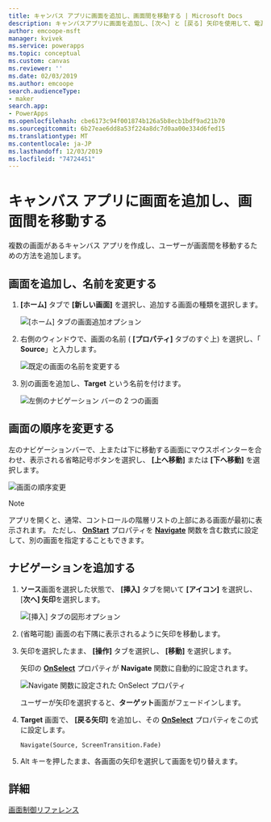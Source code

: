 ```yaml
---
title: キャンバス アプリに画面を追加し、画面間を移動する | Microsoft Docs
description: キャンバスアプリに画面を追加し、[次へ] と [戻る] 矢印を使用して、電源アプリの画面間を切り替える
author: emcoope-msft
manager: kvivek
ms.service: powerapps
ms.topic: conceptual
ms.custom: canvas
ms.reviewer: ''
ms.date: 02/03/2019
ms.author: emcoope
search.audienceType:
- maker
search.app:
- PowerApps
ms.openlocfilehash: cbe6173c94f001874b126a5b8ecb1bdf9ad21b70
ms.sourcegitcommit: 6b27eae6dd8a53f224a8dc7d0aa00e334d6fed15
ms.translationtype: MT
ms.contentlocale: ja-JP
ms.lasthandoff: 12/03/2019
ms.locfileid: "74724451"
---
```

# <a name="add-a-screen-to-a-canvas-app-and-navigate-between-screens"></a>キャンバス アプリに画面を追加し、画面間を移動する

複数の画面があるキャンバス アプリを作成し、ユーザーが画面間を移動するための方法を追加します。

## <a name="add-and-rename-a-screen"></a>画面を追加し、名前を変更する

1. **[ホーム]** タブで **[新しい画面]** を選択し、追加する画面の種類を選択します。

    ![[ホーム] タブの画面追加オプション](./media/add-screen-context-variables/add-screen.png)

2. 右側のウィンドウで、画面の名前 ( **[プロパティ]** タブのすぐ上) を選択し、「 **Source**」と入力します。

    ![既定の画面の名前を変更する](./media/add-screen-context-variables/name-source-screen.png)

3. 別の画面を追加し、**Target** という名前を付けます。

    ![左側のナビゲーション バーの 2 つの画面](./media/add-screen-context-variables/two-screens-in-nav.png)

## <a name="reorder-screens"></a>画面の順序を変更する

左のナビゲーションバーで、上または下に移動する画面にマウスポインターを合わせ、表示される省略記号ボタンを選択し、 **[上へ移動]** または **[下へ移動]** を選択します。

![画面の順序変更](./media/add-screen-context-variables/reorder-screen.png)

> [!NOTE]
> アプリを開くと、通常、コントロールの階層リストの上部にある画面が最初に表示されます。 ただし、 **[OnStart](controls/control-screen.md)** プロパティを **[Navigate](functions/function-navigate.md)** 関数を含む数式に設定して、別の画面を指定することもできます。

## <a name="add-navigation"></a>ナビゲーションを追加する

1. **ソース**画面を選択した状態で、 **[挿入]** タブを開いて **[アイコン]** を選択し、[**次へ] 矢印**を選択します。  

    ![[挿入] タブの図形オプション](./media/add-screen-context-variables/add-next-arrow.png)

2. (省略可能) 画面の右下隅に表示されるように矢印を移動します。

3. 矢印を選択したまま、 **[操作]** タブを選択し、 **[移動]** を選択します。

    矢印の **[OnSelect](controls/properties-core.md)** プロパティが **Navigate** 関数に自動的に設定されます。

    ![Navigate 関数に設定された OnSelect プロパティ](./media/add-screen-context-variables/onselect-default.png)

    ユーザーが矢印を選択すると、**ターゲット**画面がフェードインします。

4. **Target** 画面で、 **[戻る矢印]** を追加し、その **[OnSelect](controls/properties-core.md)** プロパティをこの式に設定します。

    `Navigate(Source, ScreenTransition.Fade)`

5. Alt キーを押したまま、各画面の矢印を選択して画面を切り替えます。

## <a name="more-information"></a>詳細

[画面制御リファレンス](controls/control-screen.md)
